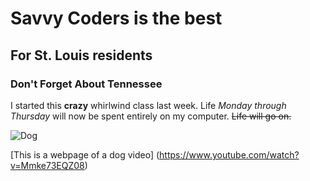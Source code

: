 # Savvy Coders is the best
## For St. Louis residents
### Don't Forget About Tennessee

I started this **crazy** whirlwind class last week. Life _Monday through Thursday_ will now be spent entirely on my computer.
~~Life will go on.~~

![Dog](https://parade.com/259624/linzlowe/americas-favorite-dog-breeds-labrador-retrievers-top-the-list-again/)

[This is a webpage of a dog video] (https://www.youtube.com/watch?v=Mmke73EQZ08)
